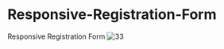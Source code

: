 # Responsive-Registration-Form
Responsive Registration Form
![33](https://user-images.githubusercontent.com/87580847/197217858-0459bc61-56fe-42a2-82f8-847d1bd67796.png)
